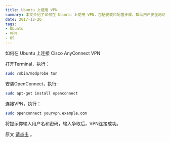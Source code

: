 ```yaml
---
title: Ubuntu 上使用 VPN
summary: 本文介绍了如何在 Ubuntu 上使用 VPN，包括安装和配置步骤，帮助用户安全地访问网络资源。
date: 2017-12-26
tags:
- Ubuntu
- VPN
- OS
---
```


如何在 Ubuntu 上连接 Cisco AnyConnect VPN

打开Terminal，执行：


```bash
sudo /sbin/modprobe tun
```

安装OpenConnect，执行:

```bash
sudo apt-get install openconnect
```

连接VPN，执行：

```bash
sudo openconnect yourvpn.example.com
```

将提示你输入用户名和密码，输入争取后，VPN连接成功。

原文 [请点击](http://ubuntuhandbook.org/index.php/2014/11/connect-cisco-anyconnect-vpn-ubuntu/) 。

